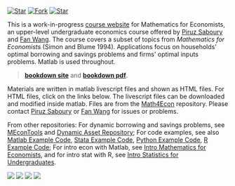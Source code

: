 [![Star](https://img.shields.io/github/stars/Math4Econ/Math4Econ.github.io?style=social)](https://github.com/Math4Econ/Math4Econ.github.io/stargazers) [![Fork](https://img.shields.io/github/forks/Math4Econ/Math4Econ.github.io?style=social)](https://github.com/Math4Econ/Math4Econ.github.io/network/members) [![Star](https://img.shields.io/github/watchers/Math4Econ/Math4Econ.github.io?style=social)](https://github.com/Math4Econ/Math4Econ.github.io/watchers)

This is a work-in-progress [course website](http://math4econ.github.io/) for Mathematics for Economists, an upper-level undergraduate economics course offered by [Piruz Saboury](https://piruzsaboury.weebly.com/) and [Fan Wang](https://fanwangecon.github.io/). The course covers a subset of topics from *Mathematics for Economists* (Simon and Blume 1994). Applications focus on households' optimal borrowing and savings problems and firms' optimal inputs problems. Matlab is used throughout.

> [**bookdown site**](https://Math4Econ.github.io/bookdown) and [**bookdown pdf**](https://Math4econ.github.io/bookdown/Introductory-Mathematics-for-Economists-with-Matlab.pdf).

Materials are written in matlab livescript files and shown as HTML files. For HTML files, click on the links below. The livescript files can be downloaded and modified inside matlab.
Files are from the [Math4Econ](https://github.com/Math4Econ/Math4Econ.github.io) repository. Please contact [Piruz Saboury](https://piruzsaboury.weebly.com/) or [Fan Wang](https://fanwangecon.github.io/) for issues or problems.

From other repositories: For dynamic borrowing and savings problems, see [MEconTools](https://fanwangecon.github.io/MEconTools/) and [Dynamic Asset Repository](https://fanwangecon.github.io/CodeDynaAsset/); For code examples, see also [Matlab Example Code](https://fanwangecon.github.io/M4Econ/), [Stata Example Code](https://fanwangecon.github.io/Stata4Econ/), [Python Example Code](https://fanwangecon.github.io/pyfan/), [R Example Code](https://fanwangecon.github.io/R4Econ/); For intro econ with Matlab, see [Intro Mathematics for Economists](https://fanwangecon.github.io/Math4Econ/), and for intro stat with R, see [Intro Statistics for Undergraduates](https://fanwangecon.github.io/Stat4Econ/).

[![](https://img.shields.io/github/last-commit/Math4Econ/Math4Econ.github.io)](https://github.com/Math4Econ/Math4Econ.github.io/commits/main) [![](https://img.shields.io/github/commit-activity/m/Math4Econ/Math4Econ.github.io)](https://github.com/Math4Econ/Math4Econ.github.io/graphs/commit-activity) [![](https://img.shields.io/github/issues/Math4Econ/Math4Econ.github.io)](https://github.com/Math4Econ/Math4Econ.github.io/issues) [![](https://img.shields.io/github/issues-pr/Math4Econ/Math4Econ.github.io)](https://github.com/Math4Econ/Math4Econ.github.io/pulls)

